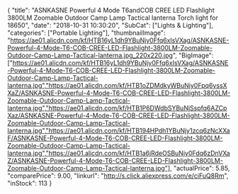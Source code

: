{
	"title": "ASNKASNE Powerful 4 Mode T6andCOB CREE LED Flashlight 3800LM Zoomable Outdoor Camp Lamp Tactical lanterna Torch light for 18650",
	"date": "2018-10-31 10:30:20",
	"SubCat": ["Lights & Lighting"],
	"categories": ["Portable Lighting"],
	"thumbnailImage": "https://ae01.alicdn.com/kf/HTB16yL1dh9YBuNjy0Ffq6xIsVXag/ASNKASNE-Powerful-4-Mode-T6-COB-CREE-LED-Flashlight-3800LM-Zoomable-Outdoor-Camp-Lamp-Tactical-lanterna.jpg_220x220.jpg",
	"BigImage": ["https://ae01.alicdn.com/kf/HTB16yL1dh9YBuNjy0Ffq6xIsVXag/ASNKASNE-Powerful-4-Mode-T6-COB-CREE-LED-Flashlight-3800LM-Zoomable-Outdoor-Camp-Lamp-Tactical-lanterna.jpg","https://ae01.alicdn.com/kf/HTB1oZDMdkyWBuNjy0Fpq6yssXXaZ/ASNKASNE-Powerful-4-Mode-T6-COB-CREE-LED-Flashlight-3800LM-Zoomable-Outdoor-Camp-Lamp-Tactical-lanterna.jpg","https://ae01.alicdn.com/kf/HTB1P6DWdbSYBuNjSspfq6AZCpXaz/ASNKASNE-Powerful-4-Mode-T6-COB-CREE-LED-Flashlight-3800LM-Zoomable-Outdoor-Camp-Lamp-Tactical-lanterna.jpg","https://ae01.alicdn.com/kf/HTB194HPdh1YBuNjy1zcq6zNcXXaF/ASNKASNE-Powerful-4-Mode-T6-COB-CREE-LED-Flashlight-3800LM-Zoomable-Outdoor-Camp-Lamp-Tactical-lanterna.jpg","https://ae01.alicdn.com/kf/HTB1a6jRdeOSBuNjy0Fdq6zDnVXaZ/ASNKASNE-Powerful-4-Mode-T6-COB-CREE-LED-Flashlight-3800LM-Zoomable-Outdoor-Camp-Lamp-Tactical-lanterna.jpg"],
	"actualPrice": 5.85,
	"comparePrice": 9.00,
	"linkurl": "http://s.click.aliexpress.com/e/ciFuQ8Rm",
	"inStock": 113
}
